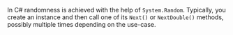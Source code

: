 In C# randomness is achieved with the help of `System.Random`. Typically, you create an instance and then call one of its `Next()` or `NextDouble()` methods, possibly multiple times depending on the use-case.